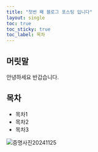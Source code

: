 ```yaml
---
title: "첫번 째 블로그 포스팅 입니다"
layout: single
toc: true
toc_sticky: true
toc_label: 목차
---
```


## 머릿말

안녕하세요 반갑습니다.

## 목차

- 목차1
- 목차2
- 목차3

![증명사진20241125](C:/GitBlog/kkimtaejung.github.io/images/2023-09-26-first/증명사진20241125.jpg)

